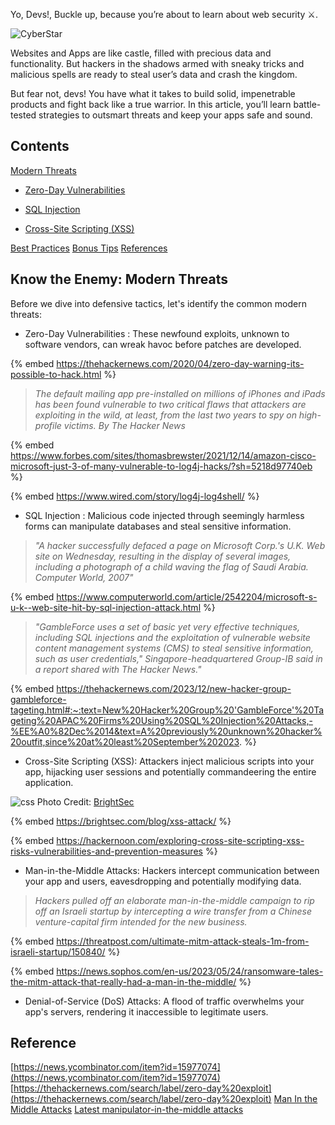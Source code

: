 Yo, Devs!, Buckle up, because you’re about to learn about web security ⚔️.


![CyberStar](https://dev-to-uploads.s3.amazonaws.com/uploads/articles/z60bmb40p3tcjg0tb00f.jpg)

Websites and Apps are like castle, filled with precious data and functionality. But hackers in the shadows armed with sneaky tricks and malicious spells are ready to steal user’s data and crash the kingdom.

But fear not, devs! You have what it takes to build solid, impenetrable products and fight back like a true warrior. In this article, you’ll learn battle-tested strategies to outsmart threats and keep your apps safe and sound.

## Contents
[Modern Threats](#threat)

- [Zero-Day Vulnerabilities](#zero)

- [SQL Injection](#sql)

- [Cross-Site Scripting (XSS)](#css)


[Best Practices](#best)
[Bonus Tips](#tips)
[References](#ref)

## Know the Enemy: Modern Threats <a name="threat"></a>
Before we dive into defensive tactics, let's identify the common modern threats:

- Zero-Day Vulnerabilities <a name="zero"></a>: These newfound exploits, unknown to software vendors, can wreak havoc before patches are developed.

{% embed https://thehackernews.com/2020/04/zero-day-warning-its-possible-to-hack.html %}
> _The default mailing app pre-installed on millions of iPhones and iPads has been found vulnerable to two critical flaws that attackers are exploiting in the wild, at least, from the last two years to spy on high-profile victims.
By The Hacker News_

{% embed https://www.forbes.com/sites/thomasbrewster/2021/12/14/amazon-cisco-microsoft-just-3-of-many-vulnerable-to-log4j-hacks/?sh=5218d97740eb %}

{% embed https://www.wired.com/story/log4j-log4shell/ %}

- SQL Injection <a name="sql"></a>: Malicious code injected through seemingly harmless forms can manipulate databases and steal sensitive information.  

> _"A hacker successfully defaced a page on Microsoft Corp.'s U.K. Web site on Wednesday, resulting in the display of several images, including a photograph of a child waving the flag of Saudi Arabia.
Computer World, 2007"_

{% embed https://www.computerworld.com/article/2542204/microsoft-s-u-k--web-site-hit-by-sql-injection-attack.html %}

> _"GambleForce uses a set of basic yet very effective techniques, including SQL injections and the exploitation of vulnerable website content management systems (CMS) to steal sensitive information, such as user credentials," Singapore-headquartered Group-IB said in a report shared with The Hacker News."_

{% embed https://thehackernews.com/2023/12/new-hacker-group-gambleforce-tageting.html#:~:text=New%20Hacker%20Group%20'GambleForce'%20Tageting%20APAC%20Firms%20Using%20SQL%20Injection%20Attacks,-%EE%A0%82Dec%2014&text=A%20previously%20unknown%20hacker%20outfit,since%20at%20least%20September%202023. %}

- Cross-Site Scripting (XSS)<a name="css"></a>: Attackers inject malicious scripts into your app, hijacking user sessions and potentially commandeering the entire application.

![css](https://dev-to-uploads.s3.amazonaws.com/uploads/articles/cpa8q0g7z7gj7tzjyii1.png) Photo Credit: [BrightSec](https://brightsec.com/blog/xss-attack/)

{% embed https://brightsec.com/blog/xss-attack/ %}

{% embed https://hackernoon.com/exploring-cross-site-scripting-xss-risks-vulnerabilities-and-prevention-measures %}

- Man-in-the-Middle Attacks: Hackers intercept communication between your app and users, eavesdropping and potentially modifying data.

> _Hackers pulled off an elaborate man-in-the-middle campaign to rip off an Israeli startup by intercepting a wire transfer from a Chinese venture-capital firm intended for the new business._

{% embed https://threatpost.com/ultimate-mitm-attack-steals-1m-from-israeli-startup/150840/ %}

{% embed https://news.sophos.com/en-us/2023/05/24/ransomware-tales-the-mitm-attack-that-really-had-a-man-in-the-middle/ %}

- Denial-of-Service (DoS) Attacks: A flood of traffic overwhelms your app's servers, rendering it inaccessible to legitimate users.



## Reference <a name="ref"></a>
[https://news.ycombinator.com/item?id=15977074](https://news.ycombinator.com/item?id=15977074)
[https://thehackernews.com/search/label/zero-day%20exploit](https://thehackernews.com/search/label/zero-day%20exploit)
[Man In the Middle Attacks](https://thehackernews.com/search/label/man-in-the-middle%20attack)
[Latest manipulator-in-the-middle attacks](https://portswigger.net/daily-swig/mitm)
